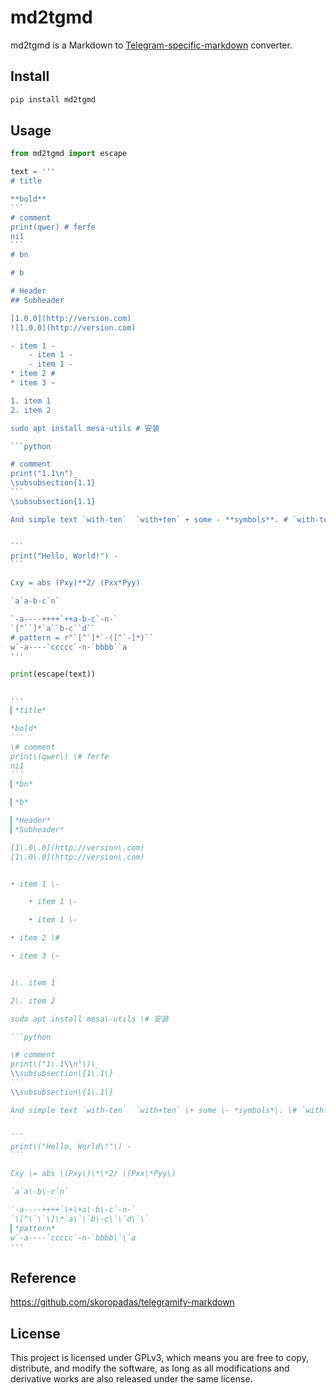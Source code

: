 # md2tgmd

md2tgmd is a Markdown to [Telegram-specific-markdown](https://core.telegram.org/bots/api#formatting-options) converter.

## Install

```bash
pip install md2tgmd
```

## Usage

~~~python
from md2tgmd import escape

text = '''
# title

**bold**
```
# comment
print(qwer) # ferfe
ni1
```
# bn

# b

# Header
## Subheader

[1.0.0](http://version.com)
![1.0.0](http://version.com)

- item 1 -
    - item 1 -
    - item 1 -
* item 2 #
* item 3 ~

1. item 1
2. item 2

sudo apt install mesa-utils # 安装

```python

# comment
print("1.1\n")_
\subsubsection{1.1}
```
\subsubsection{1.1}

And simple text `with-ten`  `with+ten` + some - **symbols**. # `with-ten`里面的`-`不会被转义


```
print("Hello, World!") -
```

Cxy = abs (Pxy)**2/ (Pxx*Pyy)

`a`a-b-c`n`

`-a----++++`++a-b-c`-n-`
`[^``]*`a``b-c``d``
# pattern = r"`[^`]*`-([^`-]*)``
w`-a----`ccccc`-n-`bbbb``a
'''

print(escape(text))


'''
▎*title*

*bold*
```
\# comment
print\(qwer\) \# ferfe
ni1
```
▎*bn*

▎*b*

▎*Header*
▎*Subheader*

[1\.0\.0](http://version\.com)
[1\.0\.0](http://version\.com)


• item 1 \-

    • item 1 \-

    • item 1 \-

• item 2 \#

• item 3 \~


1\. item 1

2\. item 2

sudo apt install mesa\-utils \# 安装

```python

\# comment
print\("1\.1\\n"\)\_
\\subsubsection\{1\.1\}
```
\\subsubsection\{1\.1\}

And simple text `with-ten`  `with+ten` \+ some \- *symbols*\. \# `with-ten`里面的`-`不会被转义


```
print\("Hello, World\!"\) -
```

Cxy \= abs \(Pxy\)\*\*2/ \(Pxx\*Pyy\)

`a`a\-b\-c`n`

`-a----++++`\+\+a\-b\-c`-n-`
`\[^\`\`\]\*`a\`\`b\-c\`\`d\`\`
▎*pattern*
w`-a----`ccccc`-n-`bbbb\`\`a
'''

~~~

## Reference

https://github.com/skoropadas/telegramify-markdown


## License

This project is licensed under GPLv3, which means you are free to copy, distribute, and modify the software, as long as all modifications and derivative works are also released under the same license.